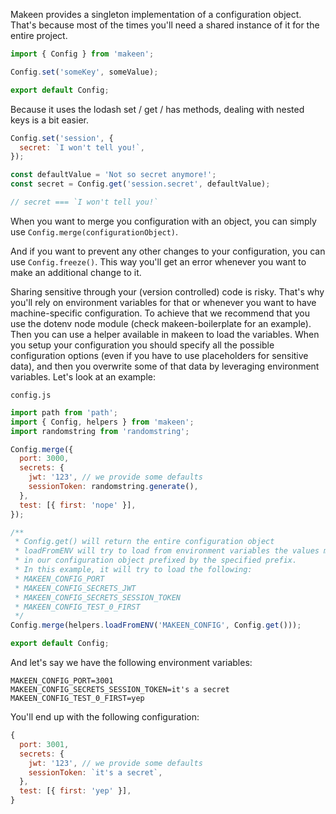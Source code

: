 Makeen provides a singleton implementation of a configuration object. That's because most of the times you'll need a shared instance of it for the entire project.

```js
import { Config } from 'makeen';

Config.set('someKey', someValue);

export default Config;
```

Because it uses the lodash set / get / has methods, dealing with nested keys is a bit easier.

```js
Config.set('session', {
  secret: `I won't tell you!`,
});

const defaultValue = 'Not so secret anymore!';
const secret = Config.get('session.secret', defaultValue);

// secret === `I won't tell you!`
```

When you want to merge you configuration with an object, you can simply use `Config.merge(configurationObject)`.

And if you want to prevent any other changes to your configuration, you can use `Config.freeze()`. This way you'll get an error whenever you want to make an additional change to it.

Sharing sensitive through your (version controlled) code is risky. That's why you'll rely on environment variables for that or whenever you want to have machine-specific configuration.
To achieve that we recommend that you use the dotenv node module (check makeen-boilerplate for an example). Then you can use a helper available in makeen to load the variables.
When you setup your configuration you should specify all the possible configuration options (even if you have to use placeholders for sensitive data), and then you overwrite some of that data by leveraging environment variables.
Let's look at an example:

`config.js`
```js
import path from 'path';
import { Config, helpers } from 'makeen';
import randomstring from 'randomstring';

Config.merge({
  port: 3000,
  secrets: {
    jwt: '123', // we provide some defaults
    sessionToken: randomstring.generate(),
  },
  test: [{ first: 'nope' }],
});

/**
 * Config.get() will return the entire configuration object
 * loadFromENV will try to load from environment variables the values matching the keys available
 * in our configuration object prefixed by the specified prefix.
 * In this example, it will try to load the following:
 * MAKEEN_CONFIG_PORT
 * MAKEEN_CONFIG_SECRETS_JWT
 * MAKEEN_CONFIG_SECRETS_SESSION_TOKEN
 * MAKEEN_CONFIG_TEST_0_FIRST
 */
Config.merge(helpers.loadFromENV('MAKEEN_CONFIG', Config.get()));

export default Config;
```

And let's say we have the following environment variables:
```
MAKEEN_CONFIG_PORT=3001
MAKEEN_CONFIG_SECRETS_SESSION_TOKEN=it's a secret
MAKEEN_CONFIG_TEST_0_FIRST=yep
```

You'll end up with the following configuration:
```js
{
  port: 3001,
  secrets: {
    jwt: '123', // we provide some defaults
    sessionToken: `it's a secret`,
  },
  test: [{ first: 'yep' }],
}
```
